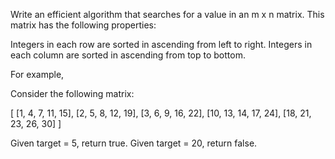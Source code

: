Write an efficient algorithm that searches for a value in an m x n matrix. This matrix has the following properties:



Integers in each row are sorted in ascending from left to right.
Integers in each column are sorted in ascending from top to bottom.




For example,

Consider the following matrix:


[
  [1,   4,  7, 11, 15],
  [2,   5,  8, 12, 19],
  [3,   6,  9, 16, 22],
  [10, 13, 14, 17, 24],
  [18, 21, 23, 26, 30]
]


Given target = 5, return true.
Given target = 20, return false.